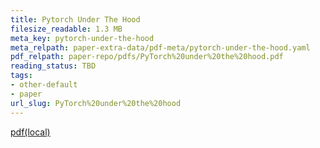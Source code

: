 ```yaml
---
title: Pytorch Under The Hood
filesize_readable: 1.3 MB
meta_key: pytorch-under-the-hood
meta_relpath: paper-extra-data/pdf-meta/pytorch-under-the-hood.yaml
pdf_relpath: paper-repo/pdfs/PyTorch%20under%20the%20hood.pdf
reading_status: TBD
tags:
- other-default
- paper
url_slug: PyTorch%20under%20the%20hood
---
```


[pdf(local)](../../paper-repo/pdfs/PyTorch%20under%20the%20hood.pdf)
